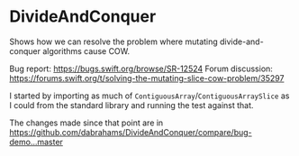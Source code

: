 # DivideAndConquer

Shows how we can resolve the problem where mutating divide-and-conquer
algorithms cause COW.

Bug report: https://bugs.swift.org/browse/SR-12524
Forum discussion: https://forums.swift.org/t/solving-the-mutating-slice-cow-problem/35297


I started by importing as much of `ContiguousArray`/`ContiguousArraySlice` as I
could from the standard library and running the test against that.

The changes made since that point are in
https://github.com/dabrahams/DivideAndConquer/compare/bug-demo...master

